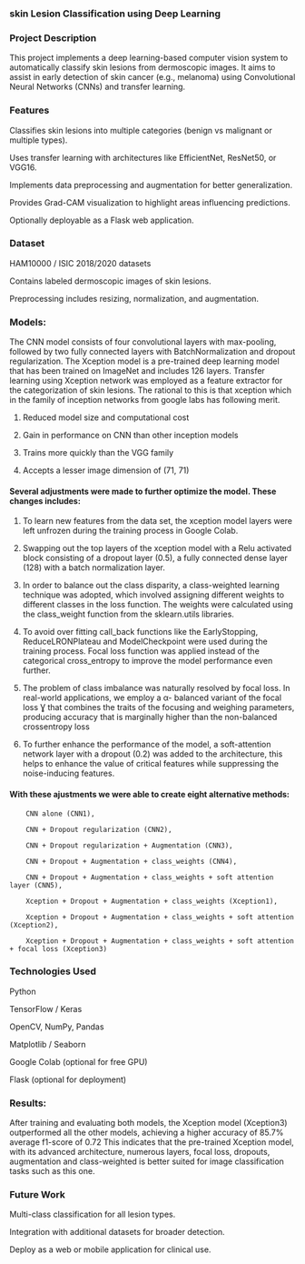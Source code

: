 ### skin Lesion Classification using Deep Learning

### Project Description

This project implements a deep learning-based computer vision system to automatically classify skin lesions from dermoscopic images. It aims to assist in early detection of skin cancer (e.g., melanoma) using Convolutional Neural Networks (CNNs) and transfer learning.

### Features

Classifies skin lesions into multiple categories (benign vs malignant or multiple types).

Uses transfer learning with architectures like EfficientNet, ResNet50, or VGG16.

Implements data preprocessing and augmentation for better generalization.

Provides Grad-CAM visualization to highlight areas influencing predictions.

Optionally deployable as a Flask web application.

### Dataset

HAM10000 / ISIC 2018/2020 datasets

Contains labeled dermoscopic images of skin lesions.

Preprocessing includes resizing, normalization, and augmentation.

### Models:

The CNN model consists of four convolutional layers with max-pooling, followed by two fully connected layers with BatchNormalization and dropout regularization. The Xception model is a pre-trained deep learning model that has been trained on ImageNet and includes 126 layers. Transfer learning using Xception network was employed as a feature extractor for the categorization of skin lesions.  The rational to this is that xception which in the family of inception networks from google labs has following merit. 

1. Reduced model size and computational cost 

2. Gain in performance on CNN than other inception models

3. Trains more quickly than the VGG family

4. Accepts a lesser image dimension of (71, 71) 

#### Several adjustments were made to further optimize the model. These changes includes:

1. To learn new features from the data set, the xception model layers were left unfrozen during the training process in Google Colab.

2. Swapping out the top layers of the xception model with a Relu activated block consisting of a dropout layer (0.5), a fully connected dense layer (128) with a batch    normalization layer. 

3. In order to balance out the class disparity, a class-weighted learning technique was adopted, which involved assigning different weights to different classes in the loss function. The weights were calculated using the class_weight function from the sklearn.utils libraries. 

4. To avoid over fitting call_back functions like the EarlyStopping, ReduceLRONPlateau and ModelCheckpoint were used during the training process.
Focal loss function was applied instead of the categorical cross_entropy to improve the model performance even further.

5. The problem of class imbalance was naturally resolved by focal loss. In real-world applications, we employ a α- balanced variant of the focal loss Ɣ that combines the traits of the focusing and weighing parameters, producing accuracy that is marginally higher than the non-balanced crossentropy loss

6. To further enhance the performance of the model, a soft-attention network layer with a dropout (0.2) was added to the architecture, this helps to enhance the value of critical features while suppressing the noise-inducing features. 


#### With these ajustments we were able to create eight alternative methods: 

        CNN alone (CNN1), 

        CNN + Dropout regularization (CNN2), 

        CNN + Dropout regularization + Augmentation (CNN3), 

        CNN + Dropout + Augmentation + class_weights (CNN4), 

        CNN + Dropout + Augmentation + class_weights + soft attention layer (CNN5), 

        Xception + Dropout + Augmentation + class_weights (Xception1), 

        Xception + Dropout + Augmentation + class_weights + soft attention (Xception2), 

        Xception + Dropout + Augmentation + class_weights + soft attention + focal loss (Xception3)

### Technologies Used

Python

TensorFlow / Keras

OpenCV, NumPy, Pandas

Matplotlib / Seaborn

Google Colab (optional for free GPU)

Flask (optional for deployment)

### Results:

After training and evaluating both models, the Xception model (Xception3) outperformed all the other models, achieving a higher accuracy of 85.7% average f1-score of  0.72 This indicates that the pre-trained Xception model, with its advanced architecture, numerous layers, focal loss, dropouts, augmentation and class-weighted is better suited for image classification tasks such as this one.

### Future Work

Multi-class classification for all lesion types.

Integration with additional datasets for broader detection.

Deploy as a web or mobile application for clinical use.
